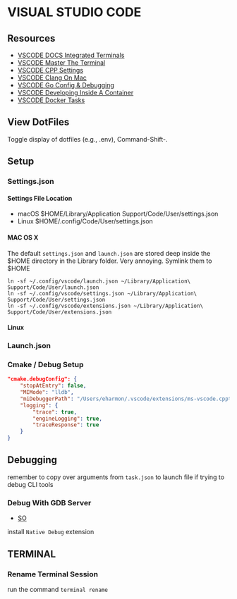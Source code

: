 # VISUAL STUDIO CODE

## Resources

- [VSCODE DOCS Integrated Terminals](https://code.visualstudio.com/docs/editor/integrated-terminal)
- [VSCODE Master The Terminal](https://www.growingwiththeweb.com/2017/03/mastering-vscodes-terminal.html)
- [VSCODE CPP Settings](https://code.visualstudio.com/docs/cpp/customize-default-settings-cpp)
- [VSCODE Clang On Mac](https://code.visualstudio.com/docs/cpp/config-clang-mac#_configure-the-compiler-path)
- [VSCODE Go Config & Debugging](https://github.com/Microsoft/vscode-go/wiki/Debugging-Go-code-using-VS-Code)
- [VSCODE Developing Inside A Container](https://code.visualstudio.com/docs/remote/containers-advanced)
- [VSCODE Docker Tasks](https://code.visualstudio.com/docs/containers/reference)

## View DotFiles

Toggle display of dotfiles (e.g., .env), Command-Shift-.

## Setup

### Settings.json

#### Settings File Location

- macOS \$HOME/Library/Application Support/Code/User/settings.json
- Linux \$HOME/.config/Code/User/settings.json

#### MAC OS X

The default `settings.json` and `launch.json` are stored deep inside the $HOME
directory in the Library folder. Very annoying. Symlink them to $HOME

```console
ln -sf ~/.config/vscode/launch.json ~/Library/Application\ Support/Code/User/launch.json
ln -sf ~/.config/vscode/settings.json ~/Library/Application\ Support/Code/User/settings.json
ln -sf ~/.config/vscode/extensions.json ~/Library/Application\ Support/Code/User/extensions.json
```

#### Linux

### Launch.json

### Cmake / Debug Setup

```json
"cmake.debugConfig": {
    "stopAtEntry": false,
    "MIMode": "lldb",
    "miDebuggerPath": "/Users/eharmon/.vscode/extensions/ms-vscode.cpptools-0.26.0/debugAdapters/lldb/bin/lldb-mi",
    "logging": {
        "trace": true,
        "engineLogging": true,
        "traceResponse": true
    }
}
```

## Debugging

remember to copy over arguments from `task.json` to launch file if trying to
debug CLI tools

### Debug With GDB Server

- [SO](https://stackoverflow.com/questions/53519668/how-to-attach-to-remote-gdb-with-vscode)

install `Native Debug` extension

## TERMINAL

### Rename Terminal Session

run the command `terminal rename`
